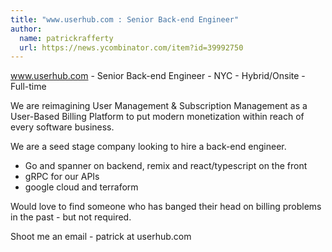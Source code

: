 ```yaml
---
title: "www.userhub.com : Senior Back-end Engineer"
author:
  name: patrickrafferty
  url: https://news.ycombinator.com/item?id=39992750
---
```

www.userhub.com - Senior Back-end Engineer - NYC - Hybrid&#x2F;Onsite - Full-time

We are reimagining User Management &amp; Subscription Management as a User-Based Billing Platform to put modern monetization within reach of every software business.

We are a seed stage company looking to hire a back-end engineer.

- Go and spanner on backend, remix and react&#x2F;typescript on the front
- gRPC for our APIs
- google cloud and terraform

Would love to find someone who has banged their head on billing problems in the past - but not required.

Shoot me an email - patrick at userhub.com
